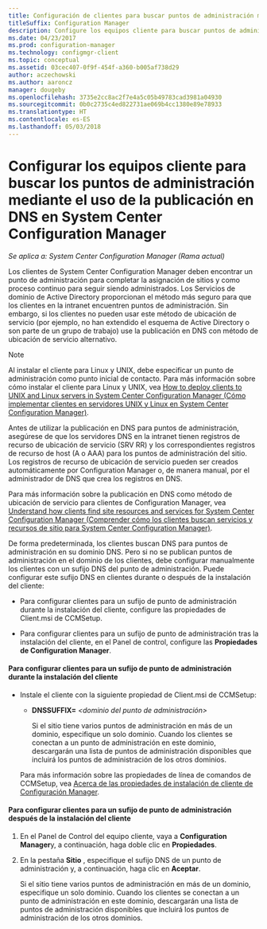 ```yaml
---
title: Configuración de clientes para buscar puntos de administración mediante la publicación en DNS
titleSuffix: Configuration Manager
description: Configure los equipos cliente para buscar puntos de administración mediante la publicación en DNS en System Center Configuration Manager.
ms.date: 04/23/2017
ms.prod: configuration-manager
ms.technology: configmgr-client
ms.topic: conceptual
ms.assetid: 03cec407-0f9f-454f-a360-b005af738d29
author: aczechowski
ms.author: aaroncz
manager: dougeby
ms.openlocfilehash: 3735e2cc8ac2f7e4a5c05b49783cad3981a04930
ms.sourcegitcommit: 0b0c2735c4ed822731ae069b4cc1380e89e78933
ms.translationtype: HT
ms.contentlocale: es-ES
ms.lasthandoff: 05/03/2018
---
```

# <a name="how-to-configure-client-computers-to-find-management-points-by-using-dns-publishing-in-system-center-configuration-manager"></a>Configurar los equipos cliente para buscar los puntos de administración mediante el uso de la publicación en DNS en System Center Configuration Manager

*Se aplica a: System Center Configuration Manager (Rama actual)*

Los clientes de System Center Configuration Manager deben encontrar un punto de administración para completar la asignación de sitios y como proceso continuo para seguir siendo administrados. Los Servicios de dominio de Active Directory proporcionan el método más seguro para que los clientes en la intranet encuentren puntos de administración. Sin embargo, si los clientes no pueden usar este método de ubicación de servicio (por ejemplo, no han extendido el esquema de Active Directory o son parte de un grupo de trabajo) use la publicación en DNS con método de ubicación de servicio alternativo.  

> [!NOTE]  
>  Al instalar el cliente para Linux y UNIX, debe especificar un punto de administración como punto inicial de contacto. Para más información sobre cómo instalar el cliente para Linux y UNIX, vea [How to deploy clients to UNIX and Linux servers in System Center Configuration Manager (Cómo implementar clientes en servidores UNIX y Linux en System Center Configuration Manager)](../../../core/clients/deploy/deploy-clients-to-unix-and-linux-servers.md).  

 Antes de utilizar la publicación en DNS para puntos de administración, asegúrese de que los servidores DNS en la intranet tienen registros de recurso de ubicación de servicio (SRV RR) y los correspondientes registros de recurso de host (A o AAA) para los puntos de administración del sitio. Los registros de recurso de ubicación de servicio pueden ser creados automáticamente por Configuration Manager o, de manera manual, por el administrador de DNS que crea los registros en DNS.  

 Para más información sobre la publicación en DNS como método de ubicación de servicio para clientes de Configuration Manager, vea [Understand how clients find site resources and services for System Center Configuration Manager (Comprender cómo los clientes buscan servicios y recursos de sitio para System Center Configuration Manager)](../../../core/plan-design/hierarchy/understand-how-clients-find-site-resources-and-services.md).  

 De forma predeterminada, los clientes buscan DNS para puntos de administración en su dominio DNS. Pero si no se publican puntos de administración en el dominio de los clientes, debe configurar manualmente los clientes con un sufijo DNS del punto de administración. Puede configurar este sufijo DNS en clientes durante o después de la instalación del cliente:  

-   Para configurar clientes para un sufijo de punto de administración durante la instalación del cliente, configure las propiedades de Client.msi de CCMSetup.  

-   Para configurar clientes para un sufijo de punto de administración tras la instalación del cliente, en el Panel de control, configure las **Propiedades de Configuration Manager**.  

#### <a name="to-configure-clients-for-a-management-point-suffix-during-client-installation"></a>Para configurar clientes para un sufijo de punto de administración durante la instalación del cliente  

-   Instale el cliente con la siguiente propiedad de Client.msi de CCMSetup:  

    -   **DNSSUFFIX=** *&lt;dominio del punto de administración\>*  

         Si el sitio tiene varios puntos de administración en más de un dominio, especifique un solo dominio. Cuando los clientes se conectan a un punto de administración en este dominio, descargarán una lista de puntos de administración disponibles que incluirá los puntos de administración de los otros dominios.  

     Para más información sobre las propiedades de línea de comandos de CCMSetup, vea [Acerca de las propiedades de instalación de cliente de Configuración Manager](../../../core/clients/deploy/about-client-installation-properties.md).  

#### <a name="to-configure-clients-for-a-management-point-suffix-after-client-installation"></a>Para configurar clientes para un sufijo de punto de administración después de la instalación del cliente  

1.  En el Panel de Control del equipo cliente, vaya a **Configuration Manager**y, a continuación, haga doble clic en **Propiedades**.  

2.  En la pestaña **Sitio** , especifique el sufijo DNS de un punto de administración y, a continuación, haga clic en **Aceptar**.  

     Si el sitio tiene varios puntos de administración en más de un dominio, especifique un solo dominio. Cuando los clientes se conectan a un punto de administración en este dominio, descargarán una lista de puntos de administración disponibles que incluirá los puntos de administración de los otros dominios.

